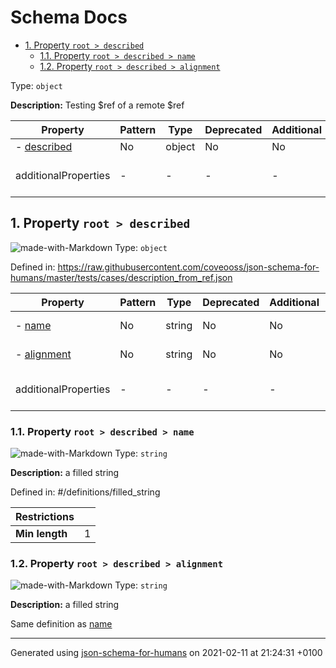 # Schema Docs

- [1. Property `root > described`](#described)
  - [1.1. Property `root > described > name`](#described_name)
  - [1.2. Property `root > described > alignment`](#described_alignment)

Type: `object`

**Description:** Testing $ref of a remote $ref

| Property | Pattern | Type | Deprecated | Additional | Description |
| -------- | ------- | ---- | ---------- | ---------- | ----------- |
|-  [described](#described)|No|object|No| No|-|
  | additionalProperties | - | - | - | - |  [![made-with-Markdown](https://img.shields.io/badge/Any%20type-allowed-green)](# "Additional Properties of any type are allowed.") | - |        

## <a name="described"></a>1. Property `root > described`

![made-with-Markdown](https://img.shields.io/badge/Optional-yellow)
Type: `object`

Defined in: https://raw.githubusercontent.com/coveooss/json-schema-for-humans/master/tests/cases/description_from_ref.json

| Property | Pattern | Type | Deprecated | Additional | Description |
| -------- | ------- | ---- | ---------- | ---------- | ----------- |
|-  [name](#described_name)|No|string|No| No|a filled string|
|-  [alignment](#described_alignment)|No|string|No| No|a filled string|
  | additionalProperties | - | - | - | - |  [![made-with-Markdown](https://img.shields.io/badge/Not%20allowed-red)](# "Additional Properties not allowed.") | - |        

### <a name="described_name"></a>1.1. Property `root > described > name`

![made-with-Markdown](https://img.shields.io/badge/Optional-yellow)
Type: `string`

**Description:** a filled string

Defined in: #/definitions/filled_string

| Restrictions |   |
| ------------ | - |
| **Min length** | 1 |

### <a name="described_alignment"></a>1.2. Property `root > described > alignment`

![made-with-Markdown](https://img.shields.io/badge/Optional-yellow)
Type: `string`

**Description:** a filled string

Same definition as [name](#described_name)

----------------------------------------------------------------------------------------------------------------------------
Generated using [json-schema-for-humans](https://github.com/coveooss/json-schema-for-humans) on 2021-02-11 at 21:24:31 +0100